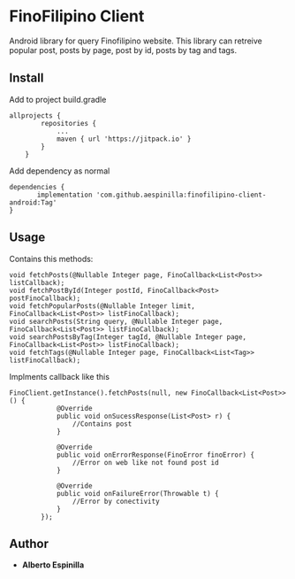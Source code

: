 # FinoFilipino Client
Android library for query Finofilipino website. This library can retreive popular post, posts by page, post by id, posts by tag and tags.

## Install

Add to project build.gradle

```
allprojects {
		repositories {
			...
			maven { url 'https://jitpack.io' }
		}
	}
```

Add dependency as normal

```
dependencies {
	   implementation 'com.github.aespinilla:finofilipino-client-android:Tag'
}
```

## Usage

Contains this methods: 

```
void fetchPosts(@Nullable Integer page, FinoCallback<List<Post>> listCallback);
void fetchPostById(Integer postId, FinoCallback<Post> postFinoCallback);
void fetchPopularPosts(@Nullable Integer limit, FinoCallback<List<Post>> listFinoCallback);
void searchPosts(String query, @Nullable Integer page, FinoCallback<List<Post>> listFinoCallback);
void searchPostsByTag(Integer tagId, @Nullable Integer page, FinoCallback<List<Post>> listFinoCallback);
void fetchTags(@Nullable Integer page, FinoCallback<List<Tag>> listFinoCallback);
```

Implments callback like this

```
FinoClient.getInstance().fetchPosts(null, new FinoCallback<List<Post>>() {
            @Override
            public void onSucessResponse(List<Post> r) {
                //Contains post
            }

            @Override
            public void onErrorResponse(FinoError finoError) {
                //Error on web like not found post id
            }

            @Override
            public void onFailureError(Throwable t) {
                //Error by conectivity
            }
        });
```
 

## Author
* **Alberto Espinilla**
